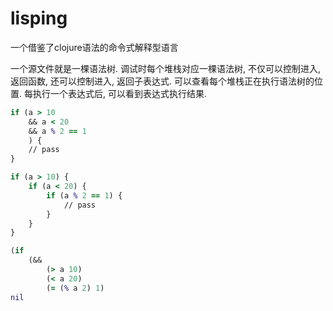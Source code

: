 lisping
=======

一个借鉴了clojure语法的命令式解释型语言

一个源文件就是一棵语法树.
调试时每个堆栈对应一棵语法树,
不仅可以控制进入, 返回函数,
还可以控制进入, 返回子表达式.
可以查看每个堆栈正在执行语法树的位置.
每执行一个表达式后, 可以看到表达式执行结果.

```clj
if (a > 10 
	&& a < 20 
	&& a % 2 == 1
	) {
	// pass
}

if (a > 10) {
	if (a < 20) {
		if (a % 2 == 1) {
			// pass
		}
	}
}

(if
	(&&
		(> a 10)
		(< a 20)
		(= (% a 2) 1)
nil
```

